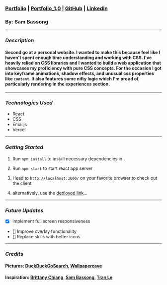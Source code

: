 ###  [Portfolio](https://www.sambassong.com/) | [Portfolio_1.0](portfolio-jkj4905x8-sbassong.vercel.app) | [GitHub](https://github.com/sbassong) | [LinkedIn](https://www.linkedin.com/in/sambassong/)
### By: Sam Bassong

***

### ***Description***

####  Second go at a personal website. I wanted to make this because feel like I haven't spent enough time understanding and working with CSS. I've heavily relied on CSS libraries and I wanted to build a web application that showcases my proficiency with pure CSS concepts. For the occasion I got into keyframe animations, shadow effects, and unusual css properties like `content`. It also features some nifty logic which I'm proud of, particularly rendering in the experiences section.

***

### ***Technologies Used***
* React
* CSS
* Emailjs
* Vercel

***

### ***Getting Started***

#### 
1. Run `npm install` to install necessary dependencies in .
2. Run `npm start` to start react app server
3. Head to `http://localhost:3000/` on your favorite browser to check out the client

4. alternatively, use the [deployed link](https://www.sambassong.com/)...
***

### ***Future Updates***

- [x] implement full screen responsiveness
- [] Improve overlay functionality
- [] Replace skills with better icons.

***

### ***Credits***
#### Pictures: [DuckDuckGoSearch](https://duckduckgo.com), [Wallpapercave](https://wallpapercave.com/space-needle-wallpaper)
#### Inspiration: [Brittany Chiang](https://brittanychiang.com/), [Sam Bassong](portfolio-jkj4905x8-sbassong.vercel.app), [Tran Le](https://tranle.dev/)

